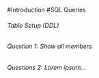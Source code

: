 #Introduction
#SQL Queries
 ###### Table Setup (DDL)
###### Question 1: Show all members

###### Questions 2: Lorem ipsum...

